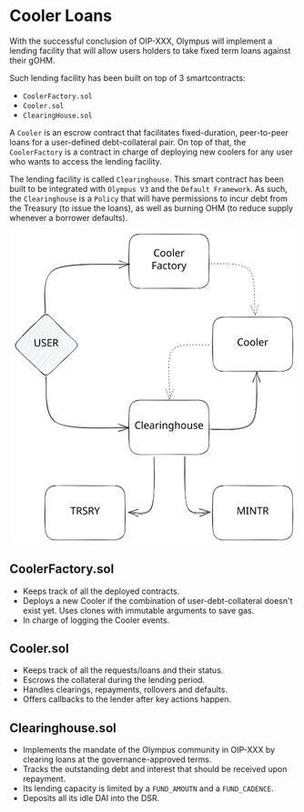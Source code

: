 # Cooler Loans

With the successful conclusion of OIP-XXX, Olympus will implement a lending facility that will allow users holders to take fixed term loans against their gOHM.

Such lending facility has been built on top of 3 smartcontracts:
- `CoolerFactory.sol`
- `Cooler.sol`
- `ClearingHouse.sol`

A `Cooler` is an escrow contract that facilitates fixed-duration, peer-to-peer loans for a user-defined debt-collateral pair. On top of that, the `CoolerFactory` is a contract in charge of deploying new coolers for any user who wants to access the lending facility.

The lending facility is called `Clearinghouse`. This smart contract has been built to be integrated with `Olympus V3` and the `Default Framework`. As such, the `Clearinghouse` is a `Policy` that will have permissions to incur debt from the Treasury (to issue the loans), as well as burning OHM (to reduce supply whenever a borrower defaults).

![](/cooler-loans-diagram.svg)

## CoolerFactory.sol
- Keeps track of all the deployed contracts.
- Deploys a new Cooler if the combination of user-debt-collateral doesn't exist yet. Uses clones with immutable arguments to save gas.
- In charge of logging the Cooler events.
## Cooler.sol
- Keeps track of all the requests/loans and their status.
- Escrows the collateral during the lending period.
- Handles clearings, repayments, rollovers and defaults.
- Offers callbacks to the lender after key actions happen.
## Clearinghouse.sol
- Implements the mandate of the Olympus community in OIP-XXX by clearing loans at the governance-approved terms.
- Tracks the outstanding debt and interest that should be received upon repayment.
- Its lending capacity is limited by a `FUND_AMOUTN` and a `FUND_CADENCE`.
- Deposits all its idle DAI into the DSR.

